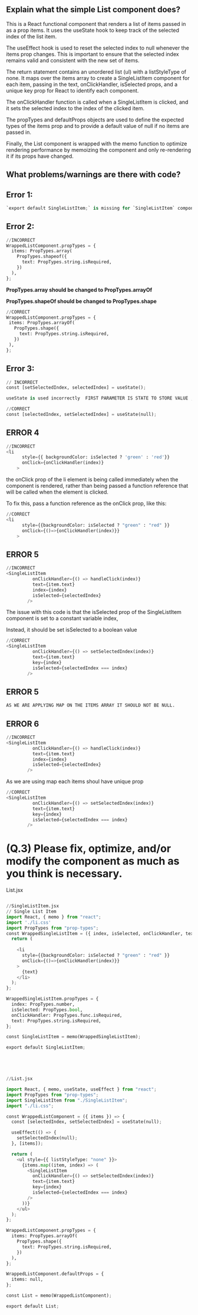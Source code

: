 ## Explain what the simple List component does?

This is a React functional component that renders a list of items passed in as a prop items. It uses the useState hook to keep track of the selected index of the list item.

The useEffect hook is used to reset the selected index to null whenever the items prop changes. This is important to ensure that the selected index remains valid and consistent with the new set of items.

The return statement contains an unordered list (ul) with a listStyleType of none. It maps over the items array to create a SingleListItem component for each item, passing in the text, onClickHandler, isSelected props, and a unique key prop for React to identify each component.

The onClickHandler function is called when a SingleListItem is clicked, and it sets the selected index to the index of the clicked item.

The propTypes and defaultProps objects are used to define the expected types of the items prop and to provide a default value of null if no items are passed in.

Finally, the List component is wrapped with the memo function to optimize rendering performance by memoizing the component and only re-rendering it if its props have changed.

## What problems/warnings are there with code?

## Error 1: 
```py
`export default SingleListItem;` is missing for `SingleListItem` component 
```
## Error 2: 
```py
//INCORRECT
WrappedListComponent.propTypes = {
  items: PropTypes.array(
    PropTypes.shapeof({
      text: PropTypes.string.isRequired,
    })
  ),
};
```
**PropTypes.array should be changed to PropTypes.arrayOf**

**PropTypes.shapeOf should be changed to PropTypes.shape**
 ```py
 //CORRECT
 WrappedListComponent.propTypes = {
  items: PropTypes.arrayOf(
    PropTypes.shape({
      text: PropTypes.string.isRequired,
    })
  ),
};
```
## Error 3:
```py
// INCORRECT
const [setSelectedIndex, selectedIndex] = useState();
```
```py
useState is used incorrectly  FIRST PARAMETER IS STATE TO STORE VALUE , AND SECOND PARAMETER IS FUNCTION TO CHANGE STATE VALUE
```
```py
//CORRECT
const [selectedIndex, setSelectedIndex] = useState(null);
```

## ERROR 4
```py
//INCORRECT
<li
      style={{ backgroundColor: isSelected ? 'green' : 'red'}}
      onClick={onClickHandler(index)}
    >
```
 the onClick prop of the li element is being called immediately when the component is rendered, rather than being passed a function reference that will be called when the element is clicked.

To fix this, pass a function reference as the onClick prop, like this:
```py
//CORRECT
<li
      style={{backgroundColor: isSelected ? "green" : "red" }}
      onClick={()=>{onClickHandler(index)}}
    >
```
## ERROR 5
```py
//INCORRECT
<SingleListItem
          onClickHandler={() => handleClick(index)}
          text={item.text}
          index={index}
          isSelected={selectedIndex}
        />
```
The issue with this code is that the isSelected prop of the SingleListItem component is set to a constant variable index,

Instead, it should be set isSelected to a boolean value 
```py
//CORRECT
<SingleListItem
          onClickHandler={() => setSelectedIndex(index)}
          text={item.text}
          key={index}
          isSelected={selectedIndex === index}
        />
```

## ERROR 5
```py
AS WE ARE APPLYING MAP ON THE ITEMS ARRAY IT SHOULD NOT BE NULL.
```

## ERROR 6
```py
//INCORRECT
<SingleListItem
          onClickHandler={() => handleClick(index)}
          text={item.text}
          index={index}
          isSelected={selectedIndex}
        />
```
As we are using map each items shoul have unique prop 
```py
//CORRECT
<SingleListItem
          onClickHandler={() => setSelectedIndex(index)}
          text={item.text}
          key={index}
          isSelected={selectedIndex === index}
        />
 ```
# (Q.3) Please fix, optimize, and/or modify the component as much as you think is necessary.

List.jsx
```python

//SingleListItem.jsx
// Single List Item
import React, { memo } from "react";
import './li.css'
import PropTypes from "prop-types";
const WrappedSingleListItem = ({ index, isSelected, onClickHandler, text }) => {
  return (
    
    <li
      style={{backgroundColor: isSelected ? "green" : "red" }}
      onClick={()=>{onClickHandler(index)}}
    >
      {text}
    </li>
  );
};

WrappedSingleListItem.propTypes = {
  index: PropTypes.number,
  isSelected: PropTypes.bool,
  onClickHandler: PropTypes.func.isRequired,
  text: PropTypes.string.isRequired,
};

const SingleListItem = memo(WrappedSingleListItem);

export default SingleListItem;





//List.jsx

import React, { memo, useState, useEffect } from "react";
import PropTypes from "prop-types";
import SingleListItem from "./SingleListItem";
import "./li.css";

const WrappedListComponent = ({ items }) => {
  const [selectedIndex, setSelectedIndex] = useState(null);

  useEffect(() => {
    setSelectedIndex(null);
  }, [items]);

  return (
    <ul style={{ listStyleType: "none" }}>
      {items.map((item, index) => (
        <SingleListItem
          onClickHandler={() => setSelectedIndex(index)}
          text={item.text}
          key={index}
          isSelected={selectedIndex === index}
        />
      ))}
    </ul>
  );
};

WrappedListComponent.propTypes = {
  items: PropTypes.arrayOf(
    PropTypes.shape({
      text: PropTypes.string.isRequired,
    })
  ),
};

WrappedListComponent.defaultProps = {
  items: null,
};

const List = memo(WrappedListComponent);

export default List;

```


